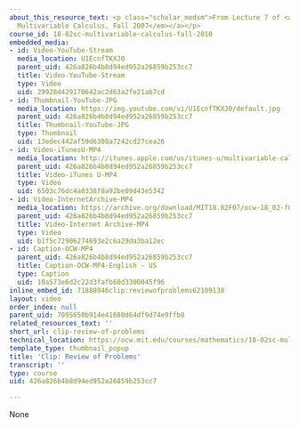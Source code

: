 ```yaml
---
about_this_resource_text: <p class="scholar_medsm">From Lecture 7 of <a href="http://ocw.mit.edu/courses/mathematics/18-02-multivariable-calculus-fall-2007/video-lectures/"><em>18.02
  Multivariable Calculus, Fall 2007</em></a></p>
course_id: 18-02sc-multivariable-calculus-fall-2010
embedded_media:
- id: Video-YouTube-Stream
  media_location: U1EcnfTKXJ0
  parent_uid: 426a826b4b8d94ed952a26859b253cc7
  title: Video-YouTube-Stream
  type: Video
  uid: 29928d429170642ac2d63a2fe21ab7cd
- id: Thumbnail-YouTube-JPG
  media_location: https://img.youtube.com/vi/U1EcnfTKXJ0/default.jpg
  parent_uid: 426a826b4b8d94ed952a26859b253cc7
  title: Thumbnail-YouTube-JPG
  type: Thumbnail
  uid: 13edec442af59d6308a7242cd27cea26
- id: Video-iTunesU-MP4
  media_location: http://itunes.apple.com/us/itunes-u/multivariable-calculus-spring/id354869122
  parent_uid: 426a826b4b8d94ed952a26859b253cc7
  title: Video-iTunes U-MP4
  type: Video
  uid: 6503c76dc4a0338f8a92be09d43e5342
- id: Video-InternetArchive-MP4
  media_location: https://archive.org/download/MIT18.02F07/ocw-18_02-f07-lec07_300k.mp4
  parent_uid: 426a826b4b8d94ed952a26859b253cc7
  title: Video-Internet Archive-MP4
  type: Video
  uid: b1f5c72906274693e2c6a29da3ba12ec
- id: Caption-OCW-MP4
  parent_uid: 426a826b4b8d94ed952a26859b253cc7
  title: Caption-OCW-MP4-English - US
  type: Caption
  uid: 10a573e6d2c22d3fafb60d3300045f96
inline_embed_id: 71888946clip:reviewofproblems62109138
layout: video
order_index: null
parent_uid: 7095650b914e41680d64df9d74e9ffb8
related_resources_text: ''
short_url: clip-review-of-problems
technical_location: https://ocw.mit.edu/courses/mathematics/18-02sc-multivariable-calculus-fall-2010/1.-vectors-and-matrices/exam-1/session-23-review-of-problems/clip-review-of-problems
template_type: thumbnail_popup
title: 'Clip: Review of Problems'
transcript: ''
type: course
uid: 426a826b4b8d94ed952a26859b253cc7

---
```

None